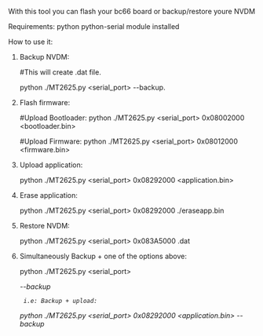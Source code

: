 With this tool you can flash your bc66 board
or backup/restore youre NVDM

Requirements:
	python
	python-serial module installed

How to use it:

1. Backup NVDM:

	#This will create <imei>.dat file. 

	python ./MT2625.py <serial_port> --backup.


2. Flash firmware:

	#Upload Bootloader:
	python ./MT2625.py <serial_port> 0x08002000 <bootloader.bin>
	
	#Upload Firmware:
	python ./MT2625.py <serial_port> 0x08012000 <firmware.bin>
	
3. Upload application:
	
	python ./MT2625.py <serial_port> 0x08292000 <application.bin>

4. Erase application:

	python ./MT2625.py <serial_port> 0x08292000 ./eraseapp.bin

5. Restore NVDM:

	python ./MT2625.py <serial_port> 0x083A5000 <imei>.dat

6. Simultaneously Backup + one of the options above:

	python ./MT2625.py <serial_port> <address> <file> \--backup

       	i.e: Backup + upload:

	python ./MT2625.py <serial_port> 0x08292000 <application.bin> --backup

